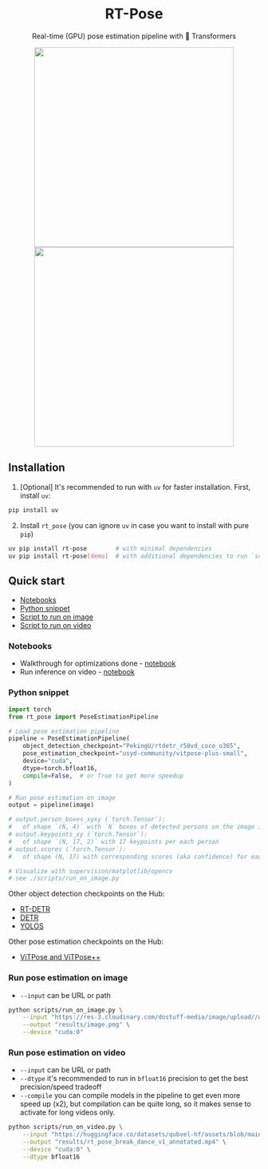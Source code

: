 <div align="center">
<h1> RT-Pose </h1>

Real-time (GPU) pose estimation pipeline with 🤗 Transformers

<img src="https://github.com/qubvel/assets/blob/main/rt_pose_break_dance_v2_annotated.gif" width="400"/>
<img src="https://github.com/qubvel/assets/blob/main/rt_pose_american_football_annotated.gif" width="400"/>

</div>

## Installation

1. [Optional] It's recommended to run with `uv` for faster installation.
First, install `uv`:

```bash
pip install uv
```

2. Install `rt_pose` (you can ignore `uv` in case you want to install with pure `pip`)

```bash
uv pip install rt-pose        # with minimal dependencies
uv pip install rt-pose[demo]  # with additional dependencies to run `scripts/` and `notebooks/`
```

## Quick start

 - [Notebooks](#notebooks)
 - [Python snippet](#python-snippet)
 - [Script to run on image](#run-pose-estimation-on-image)
 - [Script to run on video](#run-pose-estimation-on-video)

### Notebooks
 - Walkthrough for optimizations done - [notebook](./notebooks/optimizing_pose_estimation_pipeline.ipynb)
 - Run inference on video - [notebook](./notebooks/video_inference.ipynb)

### Python snippet

```python
import torch
from rt_pose import PoseEstimationPipeline

# Load pose estimation pipeline
pipeline = PoseEstimationPipeline(
    object_detection_checkpoint="PekingU/rtdetr_r50vd_coco_o365",
    pose_estimation_checkpoint="usyd-community/vitpose-plus-small",
    device="cuda",
    dtype=torch.bfloat16,
    compile=False,  # or True to get more speedup
)

# Run pose estimation on image
output = pipeline(image)

# output.person_boxes_xyxy (`torch.Tensor`): 
#   of shape `(N, 4)` with `N` boxes of detected persons on the image in (x_min, y_min, x_max, y_max) format
# output.keypoints_xy (`torch.Tensor`):
#   of shape `(N, 17, 2)` with 17 keypoints per each person
# output.scores (`torch.Tensor`): 
#   of shape (N, 17) with corresponding scores (aka confidence) for each keypoint

# Visualize with supervision/matplotlib/opencv
# see ./scripts/run_on_image.py
```

Other object detection checkpoints on the Hub:

- [RT-DETR](https://huggingface.co/PekingU)
- [DETR](https://huggingface.co/models?other=detr)
- [YOLOS](https://huggingface.co/models?other=yolos)

Other pose estimation checkpoints on the Hub:

- [ViTPose and ViTPose++](https://huggingface.co/usyd-community)

### Run pose estimation on image

 - `--input` can be URL or path

```bash
python scripts/run_on_image.py \
    --input "https://res-3.cloudinary.com/dostuff-media/image/upload//w_1200,q_75,c_limit,f_auto/v1511369692/page-image-10656-892d1842-b089-4a7a-80f1-5be99b2b3454.png" \
    --output "results/image.png" \
    --device "cuda:0"
```

### Run pose estimation on video

 - `--input` can be URL or path
 - `--dtype` it's recommended to run in `bfloat16` precision to get the best precision/speed tradeoff
 - `--compile` you can compile models in the pipeline to get even more speed up (x2), but compilation can be quite long, so it makes sense 
    to activate for long videos only.

```bash
python scripts/run_on_video.py \
    --input "https://huggingface.co/datasets/qubvel-hf/assets/blob/main/rt_pose_break_dance_v1.mp4" \
    --output "results/rt_pose_break_dance_v1_annotated.mp4" \
    --device "cuda:0" \
    --dtype bfloat16
```
